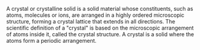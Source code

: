 A crystal or crystalline solid is a solid material whose constituents, such as atoms, molecules or ions, are
arranged in a highly ordered microscopic structure, forming a crystal lattice that extends in all directions.
The scientific definition of a "crystal" is based on the microscopic arrangement of atoms inside it,
called the crystal structure. A crystal is a solid where the atoms form a periodic arrangement.